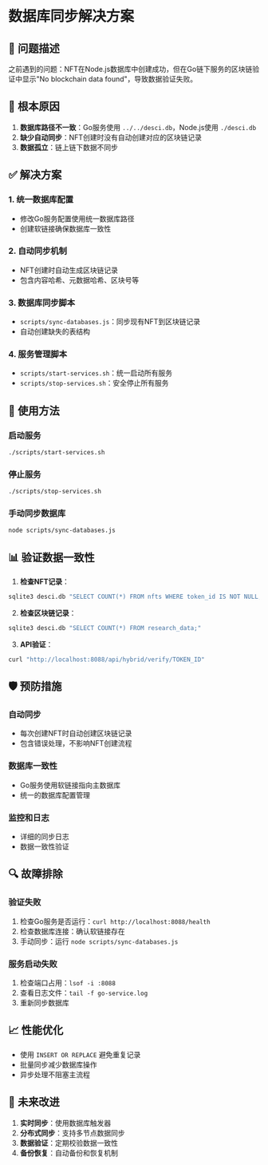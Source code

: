 # 数据库同步解决方案

## 🎯 问题描述

之前遇到的问题：NFT在Node.js数据库中创建成功，但在Go链下服务的区块链验证中显示"No blockchain data found"，导致数据验证失败。

## 🔧 根本原因

1. **数据库路径不一致**：Go服务使用 `../../desci.db`，Node.js使用 `./desci.db`
2. **缺少自动同步**：NFT创建时没有自动创建对应的区块链记录
3. **数据孤立**：链上链下数据不同步

## ✅ 解决方案

### 1. 统一数据库配置
- 修改Go服务配置使用统一数据库路径
- 创建软链接确保数据库一致性

### 2. 自动同步机制
- NFT创建时自动生成区块链记录
- 包含内容哈希、元数据哈希、区块号等

### 3. 数据库同步脚本
- `scripts/sync-databases.js`：同步现有NFT到区块链记录
- 自动创建缺失的表结构

### 4. 服务管理脚本
- `scripts/start-services.sh`：统一启动所有服务
- `scripts/stop-services.sh`：安全停止所有服务

## 🚀 使用方法

### 启动服务
```bash
./scripts/start-services.sh
```

### 停止服务
```bash
./scripts/stop-services.sh
```

### 手动同步数据库
```bash
node scripts/sync-databases.js
```

## 📊 验证数据一致性

1. **检查NFT记录**：
```bash
sqlite3 desci.db "SELECT COUNT(*) FROM nfts WHERE token_id IS NOT NULL;"
```

2. **检查区块链记录**：
```bash
sqlite3 desci.db "SELECT COUNT(*) FROM research_data;"
```

3. **API验证**：
```bash
curl "http://localhost:8088/api/hybrid/verify/TOKEN_ID"
```

## 🛡️ 预防措施

### 自动同步
- 每次创建NFT时自动创建区块链记录
- 包含错误处理，不影响NFT创建流程

### 数据库一致性
- Go服务使用软链接指向主数据库
- 统一的数据库配置管理

### 监控和日志
- 详细的同步日志
- 数据一致性验证

## 🔍 故障排除

### 验证失败
1. 检查Go服务是否运行：`curl http://localhost:8088/health`
2. 检查数据库连接：确认软链接存在
3. 手动同步：运行 `node scripts/sync-databases.js`

### 服务启动失败
1. 检查端口占用：`lsof -i :8088`
2. 查看日志文件：`tail -f go-service.log`
3. 重新同步数据库

## 📈 性能优化

- 使用 `INSERT OR REPLACE` 避免重复记录
- 批量同步减少数据库操作
- 异步处理不阻塞主流程

## 🔄 未来改进

1. **实时同步**：使用数据库触发器
2. **分布式同步**：支持多节点数据同步
3. **数据验证**：定期校验数据一致性
4. **备份恢复**：自动备份和恢复机制
